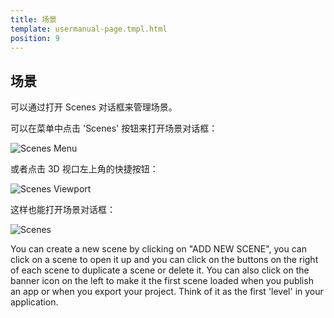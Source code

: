 ```yaml
---
title: 场景
template: usermanual-page.tmpl.html
position: 9
---
```


## 场景

可以通过打开 Scenes 对话框来管理场景。

可以在菜单中点击 'Scenes' 按钮来打开场景对话框：

![Scenes Menu][1]

或者点击 3D 视口左上角的快捷按钮：

![Scenes Viewport][2]

这样也能打开场景对话框：

![Scenes][3]

You can create a new scene by clicking on "ADD NEW SCENE", you can click on a scene to open it up and you can click on the buttons on the right of each scene to duplicate a scene or delete it. You can also click on the banner icon on the left to make it the first scene loaded when you publish an app or when you export your project. Think of it as the first 'level' in your application.

[1]: /images/user-manual/editor/scenes-menu.jpg
[2]: /images/user-manual/editor/scenes-viewport.jpg
[3]: /images/user-manual/editor/scenes.jpg

